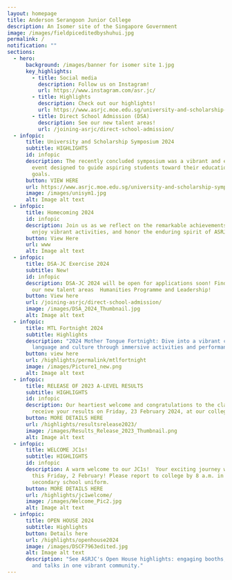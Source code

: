 ```yaml
---
layout: homepage
title: Anderson Serangoon Junior College
description: An Isomer site of the Singapore Government
image: /images/fieldpiceditedbyshuhui.jpg
permalink: /
notification: ""
sections:
  - hero:
      background: /images/banner for isomer site 1.jpg
      key_highlights:
        - title: Social media
          description: Follow us on Instagram!
          url: https://www.instagram.com/asr.jc/
        - title: Highlights
          description: Check out our highlights!
          url: https://www.asrjc.moe.edu.sg/university-and-scholarship-symposium-2024/
        - title: Direct School Admission (DSA)
          description: See our new talent areas!
          url: /joining-asrjc/direct-school-admission/
  - infopic:
      title: University and Scholarship Symposium 2024
      subtitle: HIGHLIGHTS
      id: infopic
      description: The recently concluded symposium was a vibrant and enlightening
        event designed to guide aspiring students toward their educational
        goals.
      button: VIEW HERE
      url: https://www.asrjc.moe.edu.sg/university-and-scholarship-symposium-2024/
      image: /images/unisym1.jpg
      alt: Image alt text
  - infopic:
      title: Homecoming 2024
      id: infopic
      description: Join us as we reflect on the remarkable achievements of our alumni,
        enjoy vibrant activities, and honor the enduring spirit of ASRJC.
      button: View Here
      url: www
      alt: Image alt text
  - infopic:
      title: DSA-JC Exercise 2024
      subtitle: New!
      id: infopic
      description: DSA-JC 2024 will be open for applications soon! Find out more about
        our new talent areas  Humanities Programme and Leadership!
      button: View here
      url: /joining-asrjc/direct-school-admission/
      image: /images/DSA_2024_Thumbnail.jpg
      alt: Image alt text
  - infopic:
      title: MTL Fortnight 2024
      subtitle: Highlights
      description: "2024 Mother Tongue Fortnight: Dive into a vibrant celebration of
        language and culture through immersive activities and performances."
      button: view here
      url: /highlights/permalink/mtlfortnight
      image: /images/Picture1_new.png
      alt: Image alt text
  - infopic:
      title: RELEASE OF 2023 A-LEVEL RESULTS
      subtitle: HIGHLIGHTS
      id: infopic
      description: Our heartiest welcome and congratulations to the class of 2023 to
        receive your results on Friday, 23 February 2024, at our college hall.
      button: MORE DETAILS HERE
      url: /highlights/resultsrelease2023/
      image: /images/Results_Release_2023_Thumbnail.png
      alt: Image alt text
  - infopic:
      title: WELCOME JC1s!
      subtitle: HIGHLIGHTS
      id: infopic
      description: A warm welcome to our JC1s!  Your exciting journey with ASR starts
        this Friday, 2 February! Please report to college by 8 a.m. in your
        secondary school uniform.
      button: MORE DETAILS HERE
      url: /highlights/jc1welcome/
      image: /images/Welcome_Pic2.jpg
      alt: Image alt text
  - infopic:
      title: OPEN HOUSE 2024
      subtitle: Highlights
      button: Details here
      url: /highlights/openhouse2024
      image: /images/DSCF7963edited.jpg
      alt: Image alt text
      description: "See ASRJC's Open House highlights: engaging booths, performances,
        and talks in one vibrant community."
---
```

